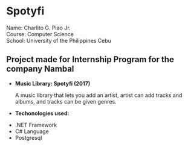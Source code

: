 # Spotyfi

Name: Charlito G. Piao Jr. <br>
Course: Computer Science <br>
School: University of the Philippines Cebu <br>

<h2>Project made for Internship Program for the company Nambal</h2>
<ul>
  <li><strong>Music Library: Spotyfi (2017)</strong></li>
    <p> 
       A music library that lets you add an artist, artist can add tracks and albums, and tracks can be given genres.
    </p>
  <li><strong>Techonologies used:</strong></li>
    <p>
      <li>.NET Framework</li>
      <li>C# Language</li>
      <li>Postgresql</li>
    </p>
</ul>

